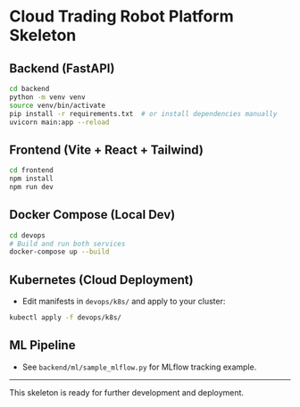 # Cloud Trading Robot Platform Skeleton

## Backend (FastAPI)

```bash
cd backend
python -m venv venv
source venv/bin/activate
pip install -r requirements.txt  # or install dependencies manually
uvicorn main:app --reload
```

## Frontend (Vite + React + Tailwind)

```bash
cd frontend
npm install
npm run dev
```

## Docker Compose (Local Dev)

```bash
cd devops
# Build and run both services
docker-compose up --build
```

## Kubernetes (Cloud Deployment)

- Edit manifests in `devops/k8s/` and apply to your cluster:

```bash
kubectl apply -f devops/k8s/
```

## ML Pipeline

- See `backend/ml/sample_mlflow.py` for MLflow tracking example.

---

This skeleton is ready for further development and deployment.